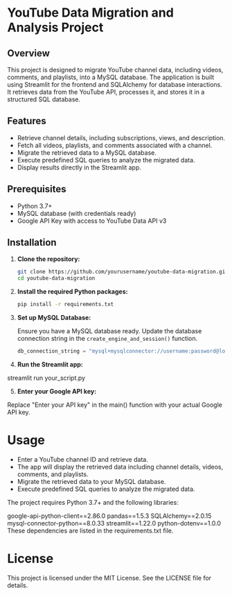# YouTube Data Migration and Analysis Project

## Overview

This project is designed to migrate YouTube channel data, including videos, comments, and playlists, into a MySQL database. The application is built using Streamlit for the frontend and SQLAlchemy for database interactions. It retrieves data from the YouTube API, processes it, and stores it in a structured SQL database.

## Features

- Retrieve channel details, including subscriptions, views, and description.
- Fetch all videos, playlists, and comments associated with a channel.
- Migrate the retrieved data to a MySQL database.
- Execute predefined SQL queries to analyze the migrated data.
- Display results directly in the Streamlit app.

## Prerequisites

- Python 3.7+
- MySQL database (with credentials ready)
- Google API Key with access to YouTube Data API v3

## Installation

1. **Clone the repository:**

    ```bash
    git clone https://github.com/yourusername/youtube-data-migration.git
    cd youtube-data-migration
    ```

2. **Install the required Python packages:**

    ```bash
    pip install -r requirements.txt
    ```

3. **Set up MySQL Database:**

   Ensure you have a MySQL database ready. Update the database connection string in the `create_engine_and_session()` function.

   ```python
   db_connection_string = "mysql+mysqlconnector://username:password@localhost/your_database"

4. **Run the Streamlit app:**

streamlit run your_script.py

5. **Enter your Google API key:**

Replace "Enter your API key" in the main() function with your actual Google API key.

# Usage

* Enter a YouTube channel ID and retrieve data.
* The app will display the retrieved data including channel details, videos, comments, and playlists.
* Migrate the retrieved data to your MySQL database.
* Execute predefined SQL queries to analyze the migrated data.

The project requires Python 3.7+ and the following libraries:

google-api-python-client==2.86.0
pandas==1.5.3
SQLAlchemy==2.0.15
mysql-connector-python==8.0.33
streamlit==1.22.0
python-dotenv==1.0.0
These dependencies are listed in the requirements.txt file.

# License
This project is licensed under the MIT License. See the LICENSE file for details.


